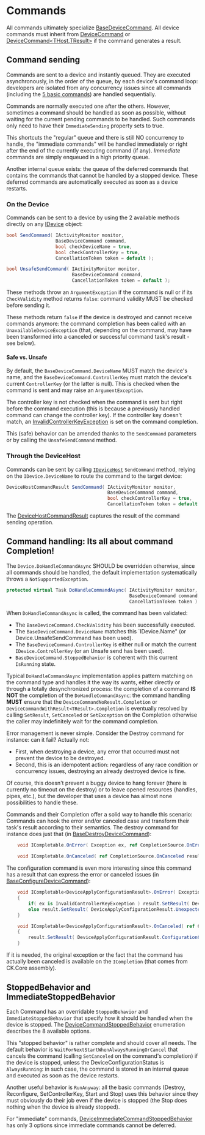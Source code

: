 # Commands

All commands ultimately specialize [BaseDeviceCommand](BaseDeviceCommand.cs).
All device commands must inherit from [DeviceCommand](DeviceCommand&lt;THost&gt;.cs) or [DeviceCommand&lt;THost,TResult&gt;](DeviceCommandT.cs)
if the command generates a result. 

## Command sending

Commands are sent to a device and instantly queued. They are executed asynchronously, in the order of the queue, by each
device's command loop: developers are isolated from any concurrency issues since all commands (including
the [5 basic commands](Basic)) are handled sequentially.

Commands are normally executed one after the others. However, sometimes a command should be handled as soon as possible,
without waiting for the current pending commands to be handled. Such commands only need to have their `ImmediateSending`
property sets to true.
   
This shortcuts the "regular" queue and there is still NO concurrency to handle, the "immediate commands" will be handled
immediately or right after the end of the currently executing command (if any).
*Immediate* commands are simply enqueued in a high priority queue.

Another internal queue exists: the queue of the deferred commands that contains the commands that cannot be handled
by a stopped device. These deferred commands are automatically executed as soon as a device restarts.

### On the Device

Commands can be sent to a device by using the 2 available methods directly on any [IDevice](../Device/IDevice.cs) object:

```csharp
bool SendCommand( IActivityMonitor monitor,
                  BaseDeviceCommand command,
                  bool checkDeviceName = true,
                  bool checkControllerKey = true,
                  CancellationToken token = default );

bool UnsafeSendCommand( IActivityMonitor monitor,
                        BaseDeviceCommand command,
                        CancellationToken token = default );
```
These methods throw an `ArgumentException` if the command is null or if its `CheckValidity` method returns `false`:
command validity MUST be checked before sending it.

These methods return `false` if the device is destroyed and cannot receive commands anymore: the command completion has been
called with an `UnavailableDeviceException` (that, depending on the command, may have been transformed into a canceled or successful
command task's result - see below).


#### Safe vs. Unsafe

By default, the `BaseDeviceCommand.DeviceName` MUST match the device's name, and the `BaseDeviceCommand.ControllerKey` must match the device's
current `ControllerKey` (or the latter is null). This is checked when the command is sent
and may raise an `ArgumentException`.

The controller key is not checked when the command is sent but right before the command execution (this is because a previously
handled command can change the controller key). If the controller key doesn't match, an [InvalidControllerKeyException](../Device/InvalidControllerKeyException.cs)
is set on the command completion.

This (safe) behavior can be amended thanks to the `SendCommand` parameters or by calling the `UnsafeSendCommand` method.

### Through the DeviceHost

Commands can be sent by calling [`IDeviceHost`](../Host/IDeviceHost.cs) `SendCommand` method, relying on the `IDevice.DeviceName`
to route the command to the target device:

```csharp
DeviceHostCommandResult SendCommand( IActivityMonitor monitor,
                                     BaseDeviceCommand command,
                                     bool checkControllerKey = true,
                                     CancellationToken token = default );
```

The [DeviceHostCommandResult](../Host/DeviceHostCommandResult.cs) captures the result of the command sending operation.

## Command handling: Its all about command Completion!

The `Device.DoHandleCommandAsync` SHOULD be overridden otherwise, since all commands should be handled, the default implementation
systematically throws a `NotSupportedException`.

```csharp
protected virtual Task DoHandleCommandAsync( IActivityMonitor monitor,
                                             BaseDeviceCommand command,
                                             CancellationToken token )
```

When `DoHandleCommandAsync` is called, the command has been validated:

- The `BaseDeviceCommand.CheckValidity` has been successfully executed.
- The `BaseDeviceCommand.DeviceName` matches this `IDevice.Name" (or Device.UnsafeSendCommand has been used). 
- The `BaseDeviceCommand.ControllerKey` is either null or match the current `IDevice.ControllerKey` (or an Unsafe send has been used).
- `BaseDeviceCommand.StoppedBehavior` is coherent with this current `IsRunning` state.

Typical `DoHandleCommandAsync` implementation applies pattern matching on the command type and handles
it the way its wants, either directly or through a totally desynchronized process:
the completion of a command **IS NOT** the completion of the `DoHandleCommandAsync`: the 
command handling **MUST** ensure that the `DeviceCommandNoResult.Completion` 
or `DeviceCommandWithResult<TResult>.Completion` is eventually resolved 
by calling `SetResult`, `SetCanceled` or `SetException` on the Completion otherwise the caller 
may indefinitely wait for the command completion.

Error management is never simple. Consider the Destroy command for instance: can it fail? Actually not:
- First, when destroying a device, any error that occurred must not prevent the device to be destroyed.
- Second, this is an idempotent action: regardless of any race condition or concurrency issues, destroying an already destroyed
device is fine.

Of course, this doesn't prevent a buggy device to hang forever (there is currently no timeout on the destroy) or to leave opened
resources (handles, pipes, etc.), but the developer that uses a device has almost none possibilities to handle these.

Commands and their Completion offer a solid way to handle this scenario: Commands can hook the error and/or canceled case and
transform their task's result according to their semantics. The destroy command for instance does just that
(in [BaseDestroyDeviceCommand](Basic/BaseDestroyDeviceCommand.cs)):

```csharp
    void ICompletable.OnError( Exception ex, ref CompletionSource.OnError result) => result.SetResult();

    void ICompletable.OnCanceled( ref CompletionSource.OnCanceled result ) => result.SetResult();
```

The configuration command is even more interesting since this command has a result that can express the error or canceled issues
(in [BaseConfigureDeviceCommand](Basic/BaseConfigureDeviceCommand.cs)):

```csharp
    void ICompletable<DeviceApplyConfigurationResult>.OnError( Exception ex, ref CompletionSource<DeviceApplyConfigurationResult>.OnError result )
    {
        if( ex is InvalidControllerKeyException ) result.SetResult( DeviceApplyConfigurationResult.InvalidControllerKey );
        else result.SetResult( DeviceApplyConfigurationResult.UnexpectedError );
    }

    void ICompletable<DeviceApplyConfigurationResult>.OnCanceled( ref CompletionSource<DeviceApplyConfigurationResult>.OnCanceled result )
    {
        result.SetResult( DeviceApplyConfigurationResult.ConfigurationCanceled );
    }
```

If it is needed, the original exception or the fact that the command has actually been canceled is available on the `ICompletion` (that comes from
CK.Core assembly).

## StoppedBehavior and ImmediateStoppedBehavior

Each Command has an overridable `StoppedBehavior` and `ImmediateStoppedBehavior` that specify how it should be handled when the device is stopped.
The [DeviceCommandStoppedBehavior](DeviceCommandStoppedBehavior.cs) enumeration describes the 8 available options.

This "stopped behavior" is rather complete and should cover all needs. The default behavior is `WaitForNextStartWhenAlwaysRunningOrCancel`
that cancels the command (calling `SetCanceled` on the command's completion) if the device is stopped, unless the DeviceConfigurationStatus is
`AlwaysRunning`: in such case, the command is stored in an internal queue and executed as soon as the device restarts.

Another useful behavior is `RunAnyway`: all the basic commands (Destroy, Reconfigure, SetControllerKey, Start and Stop) uses this
behavior since they must obviously do their job even if the device is stopped (the Stop does nothing when the device is already stopped).

For "immediate" commands, [DeviceImmediateCommandStoppedBehavior](DeviceImmediateCommandStoppedBehavior.cs) has only 3 options since
immediate commands cannot be deferred.
